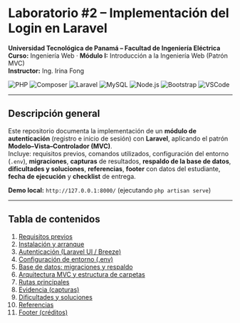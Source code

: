 # Laboratorio #2 – Implementación del Login en Laravel

**Universidad Tecnológica de Panamá – Facultad de Ingeniería Eléctrica**  
**Curso:** Ingeniería Web · **Módulo I:** Introducción a la Ingeniería Web (Patrón MVC)  
**Instructor:** Ing. Irina Fong

![PHP](https://img.shields.io/badge/PHP-8%2B-777BB4)
![Composer](https://img.shields.io/badge/Composer-latest-orange)
![Laravel](https://img.shields.io/badge/Laravel-10-red)
![MySQL](https://img.shields.io/badge/MySQL-MariaDB-blue)
![Node.js](https://img.shields.io/badge/Node.js-npm-brightgreen)
![Bootstrap](https://img.shields.io/badge/Bootstrap-5-7952B3)
![VSCode](https://img.shields.io/badge/VSCode-Editor-007ACC)

---

## Descripción general

Este repositorio documenta la implementación de un **módulo de autenticación** (registro e inicio de sesión) con **Laravel**, aplicando el patrón **Modelo–Vista–Controlador (MVC)**.  
Incluye: requisitos previos, comandos utilizados, configuración del entorno (`.env`), **migraciones**, **capturas** de resultados, **respaldo de la base de datos**, **dificultades y soluciones**, **referencias**, **footer** con datos del estudiante, **fecha de ejecución** y **checklist** de entrega.

**Demo local:** `http://127.0.0.1:8000/` (ejecutando `php artisan serve`)

---

## Tabla de contenidos

1. [Requisitos previos](#requisitos-previos)  
2. [Instalación y arranque](#instalación-y-arranque)  
3. [Autenticación (Laravel UI / Breeze)](#autenticación-laravel-ui--breeze)  
4. [Configuración de entorno (.env)](#configuración-de-entorno-env)  
5. [Base de datos: migraciones y respaldo](#base-de-datos-migraciones-y-respaldo)  
6. [Arquitectura MVC y estructura de carpetas](#arquitectura-mvc-y-estructura-de-carpetas)  
7. [Rutas principales](#rutas-principales)  
8. [Evidencia (capturas)](#evidencia-capturas)  
9. [Dificultades y soluciones](#dificultades-y-soluciones)  
10. [Referencias](#referencias)  
11. [Footer (créditos)](#footer-crédi)
